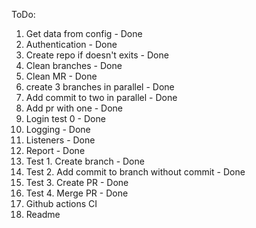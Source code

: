 ToDo:
1. Get data from config - Done
2. Authentication - Done
3. Create repo if doesn't exits - Done
4. Clean branches - Done
5. Clean MR - Done
5. create 3 branches in parallel - Done
6. Add commit to two in parallel - Done
7. Add pr with one - Done
8. Login test 0 - Done
9. Logging - Done
10. Listeners - Done
11. Report - Done
12. Test 1. Create branch - Done
13. Test 2. Add commit to branch without commit - Done
14. Test 3. Create PR - Done
15. Test 4. Merge PR - Done
16. Github actions CI
17. Readme